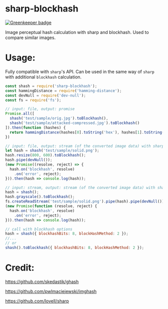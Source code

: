 # sharp-blockhash

[![Greenkeeper badge](https://badges.greenkeeper.io/andyhu/sharp-blockhash.svg)](https://greenkeeper.io/)

Image perceptual hash calculation with sharp and blockhash. Used to compare similar images.

# Usage:

Fully compatible with `sharp`'s API. Can be used in the same way of `sharp` with additional `blockhash` calculation.

```javascript
const shash = require('sharp-blockhash');
const hammingDistance = require('hamming-distance');
const devNull = require('dev-null');
const fs = require('fs');

// input: file, output: promise
Promise.all([
  shash('test/sample/orig.jpg').toBlockhash(),
  shash('test/sample/attacked-compressed.jpg').toBlockhash()
]).then(function (hashes) {
  return hammingDistance(hashes[0].toString('hex'), hashes[1].toString('hex'));
})

// input: file, output: stream (of the converted image data) with sharp's build-in method resize called
let hash = shash('test/sample/solid.png');
hash.resize(800, 600).toBlockhash();
hash.pipe(devNull());
(new Promise((resolve, reject) => {
  hash.on('blockhash', resolve)
    .on('error', reject);
})).then(hash => console.log(hash));

// input: stream, output: stream (of the converted image data) with sharp's build-in method grayscale called
hash = shash();
hash.grayscale().toBlockhash();
fs.createReadStream('test/sample/solid.png').pipe(hash).pipe(devNull());
(new Promise(function (resolve, reject) {
  hash.on('blockhash', resolve)
    .on('error', reject);
})).then(hash => console.log(hash));

// call with blockhash options
hash = shash({ blockhashBits: 8, blockHashMethod: 2 });
//...
// or
shash().toBlockhash({ blockhashBits: 8, blockHashMethod: 2 });
```

# Credit:

https://github.com/skedastik/ghash

https://github.com/pwlmaciejewski/imghash

https://github.com/lovell/sharp
